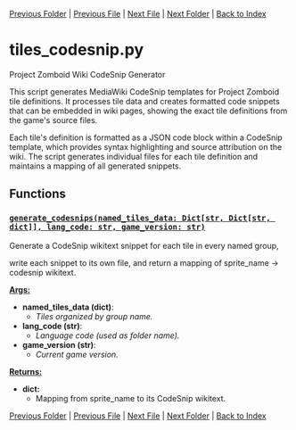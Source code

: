 [Previous Folder](../recipes/craft_recipes.md) | [Previous File](tiles_batch.md) | [Next File](tiles_infobox.md) | [Next Folder](../tools/compare_item_lists.md) | [Back to Index](../../index.md)

# tiles_codesnip.py

Project Zomboid Wiki CodeSnip Generator

This script generates MediaWiki CodeSnip templates for Project Zomboid tile definitions.
It processes tile data and creates formatted code snippets that can be embedded in wiki
pages, showing the exact tile definitions from the game's source files.

Each tile's definition is formatted as a JSON code block within a CodeSnip template,
which provides syntax highlighting and source attribution on the wiki. The script
generates individual files for each tile definition and maintains a mapping of
all generated snippets.

## Functions

### [`generate_codesnips(named_tiles_data: Dict[str, Dict[str, dict]], lang_code: str, game_version: str)`](https://github.com/Vaileasys/pz-wiki_parser/blob/main/scripts/tiles/tiles_codesnip.py#L19)

Generate a CodeSnip wikitext snippet for each tile in every named group,

write each snippet to its own file, and return a mapping of
sprite_name -> codesnip wikitext.

<ins>**Args:**</ins>
  - **named_tiles_data (dict)**:
      - _Tiles organized by group name._
  - **lang_code (str)**:
      - _Language code (used as folder name)._
  - **game_version (str)**:
      - _Current game version._

<ins>**Returns:**</ins>
  - **dict:**
      - Mapping from sprite_name to its CodeSnip wikitext.



[Previous Folder](../recipes/craft_recipes.md) | [Previous File](tiles_batch.md) | [Next File](tiles_infobox.md) | [Next Folder](../tools/compare_item_lists.md) | [Back to Index](../../index.md)
